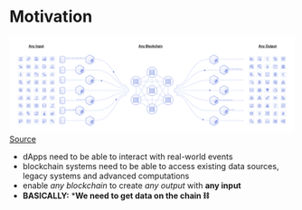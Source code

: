 # Motivation

<div class="container mx-auto flex flex-column justify-center">
    <div class="mb-4">
        <img src="hybrid_smart_contracts.png" class="h-50 rounded object-center"/>
        <a href="https://ieeexplore.ieee.org/abstract/document/9086815" class="italic text-xs">Source</a>
    </div>
</div>

- dApps need to be able to interact with real-world events
- blockchain systems need to be able to access existing data sources, legacy systems and advanced computations
- enable *any blockchain* to create *any output* with **any input**
- **BASICALLY:** ***We need to get data on the chain ⛓**